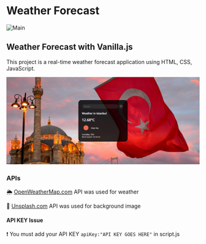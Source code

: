 # Weather Forecast

![Main](images/WeatherApp.gif)

## Weather Forecast with Vanilla.js

This project is a real-time weather forecast application using HTML, CSS, JavaScript.

![Istanbul](images/Istanbul.png)

### APIs

🌦️ [OpenWeatherMap.com](https://openweathermap.org/) API was used for weather

🌆 [Unsplash.com](https://unsplash.com/documentation) API was used for background image

#### API KEY Issue

❗ You must add your API KEY `apiKey:"API KEY GOES HERE"` in script.js
